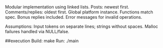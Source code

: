 Modular implementation using linked lists. Posts: newest first. Comments/replies: oldest first. Global platform instance. Functions match spec. Bonus replies included. Error messages for invalid operations.

Assumptions: Input tokens on separate lines; strings without spaces. Malloc failures handled via NULL/false.

##execution
Build: make
Run: ./main
